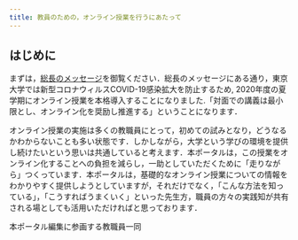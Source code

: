 ```yaml
---
title: 教員のための，オンライン授業を行うにあたって
---
```


## はじめに

まずは，<a href="https://www.u-tokyo.ac.jp/ja/about/president/COVID-19-message.html" target="_blank">総長のメッセージ</a>を御覧ください．総長のメッセージにある通り，東京大学では新型コロナウィルスCOVID-19感染拡大を防止するため, 2020年度の夏学期にオンライン授業を本格導入することになりました.「対面での講義は最小限とし、オンライン化を奨励し推進する」ということになります．

オンライン授業の実施は多くの教職員にとって，初めての試みとなり，どうなるかわからないことも多い状態です．しかしながら，大学という学びの環境を提供し続けたいという思いは共通していると考えます．本ポータルは，この授業をオンライン化することへの負担を減らし，一助としていただくために「走りながら」つくっています．本ポータルは，基礎的なオンライン授業についての情報をわかりやすく提供しようとしていますが，それだけでなく，「こんな方法を知っている」，「こうすればうまくいく」といった先生方，職員の方々の実践知が共有される場としても活用いただければと思っております．

本ポータル編集に参画する教職員一同

